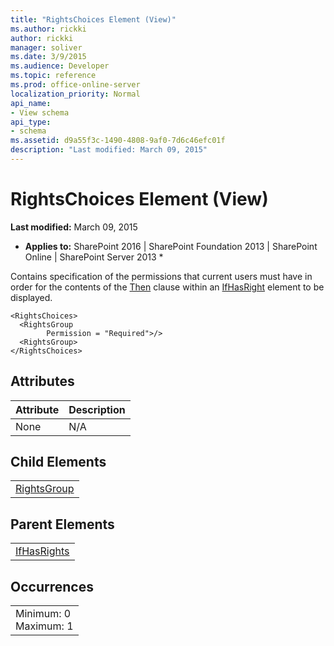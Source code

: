 ```yaml
---
title: "RightsChoices Element (View)"
ms.author: rickki
author: rickki
manager: soliver
ms.date: 3/9/2015
ms.audience: Developer
ms.topic: reference
ms.prod: office-online-server
localization_priority: Normal
api_name:
- View schema
api_type:
- schema
ms.assetid: d9a55f3c-1490-4808-9af0-7d6c46efc01f
description: "Last modified: March 09, 2015"
---
```


# RightsChoices Element (View)

 **Last modified:** March 09, 2015 
  
 * **Applies to:** SharePoint 2016 | SharePoint Foundation 2013 | SharePoint Online | SharePoint Server 2013 * 
  
Contains specification of the permissions that current users must have in order for the contents of the [Then](then-element-view.md) clause within an [IfHasRight](ifhasrights-element-view.md) element to be displayed. 
  
```
<RightsChoices>
  <RightsGroup
        Permission = "Required">/>
  <RightsGroup>
</RightsChoices>
```

## Attributes

|**Attribute**|**Description**|
|:-----|:-----|
|None  <br/> |N/A  <br/> |
   
## Child Elements

||
|:-----|
|[RightsGroup](rightsgroup-element-view.md)|
   
## Parent Elements

||
|:-----|
|[IfHasRights](ifhasrights-element-view.md)|
   
## Occurrences

||
|:-----|
|Minimum: 0  <br/> Maximum: 1  <br/> |
   

